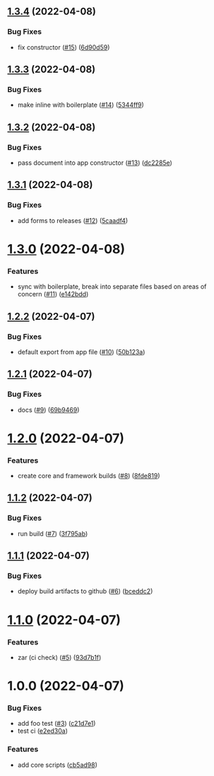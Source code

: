 ## [1.3.4](https://github.com/dylandepass/helix-web-library/compare/v1.3.3...v1.3.4) (2022-04-08)


### Bug Fixes

* fix constructor ([#15](https://github.com/dylandepass/helix-web-library/issues/15)) ([6d90d59](https://github.com/dylandepass/helix-web-library/commit/6d90d59bb000279244698c23cf2b2a3d6fc28ea7))

## [1.3.3](https://github.com/dylandepass/helix-web-library/compare/v1.3.2...v1.3.3) (2022-04-08)


### Bug Fixes

* make inline with boilerplate ([#14](https://github.com/dylandepass/helix-web-library/issues/14)) ([5344ff9](https://github.com/dylandepass/helix-web-library/commit/5344ff93b0f1fa85b98e381e5e52d519cb9f97d4))

## [1.3.2](https://github.com/dylandepass/helix-web-library/compare/v1.3.1...v1.3.2) (2022-04-08)


### Bug Fixes

* pass document into app constructor ([#13](https://github.com/dylandepass/helix-web-library/issues/13)) ([dc2285e](https://github.com/dylandepass/helix-web-library/commit/dc2285e4e4240caf893aa4d7e315e4f425d9cdc4))

## [1.3.1](https://github.com/dylandepass/helix-web-library/compare/v1.3.0...v1.3.1) (2022-04-08)


### Bug Fixes

* add forms to releases ([#12](https://github.com/dylandepass/helix-web-library/issues/12)) ([5caadf4](https://github.com/dylandepass/helix-web-library/commit/5caadf485c6dfffbb2acb1f6535971ec7aae84c0))

# [1.3.0](https://github.com/dylandepass/helix-web-library/compare/v1.2.2...v1.3.0) (2022-04-08)


### Features

* sync with boilerplate, break into separate files based on areas of concern  ([#11](https://github.com/dylandepass/helix-web-library/issues/11)) ([e142bdd](https://github.com/dylandepass/helix-web-library/commit/e142bdd8fd8b8e819999141e8a0eac007db6e81c))

## [1.2.2](https://github.com/dylandepass/helix-web-library/compare/v1.2.1...v1.2.2) (2022-04-07)


### Bug Fixes

* default export from app file ([#10](https://github.com/dylandepass/helix-web-library/issues/10)) ([50b123a](https://github.com/dylandepass/helix-web-library/commit/50b123a018ca7a583d2ea0ec44436d5af4440508))

## [1.2.1](https://github.com/dylandepass/helix-web-library/compare/v1.2.0...v1.2.1) (2022-04-07)


### Bug Fixes

* docs ([#9](https://github.com/dylandepass/helix-web-library/issues/9)) ([69b9469](https://github.com/dylandepass/helix-web-library/commit/69b9469e2832fb7291b2c6a9e156263e51bb86b7))

# [1.2.0](https://github.com/dylandepass/helix-web-library/compare/v1.1.2...v1.2.0) (2022-04-07)


### Features

* create core and framework builds ([#8](https://github.com/dylandepass/helix-web-library/issues/8)) ([8fde819](https://github.com/dylandepass/helix-web-library/commit/8fde8191f4d37e1b1434ad63338f6b3a7d815c2e))

## [1.1.2](https://github.com/dylandepass/helix-web-library/compare/v1.1.1...v1.1.2) (2022-04-07)


### Bug Fixes

* run build ([#7](https://github.com/dylandepass/helix-web-library/issues/7)) ([3f795ab](https://github.com/dylandepass/helix-web-library/commit/3f795abd287df34dd03c06d4bb060da4485ec698))

## [1.1.1](https://github.com/dylandepass/helix-web-library/compare/v1.1.0...v1.1.1) (2022-04-07)


### Bug Fixes

* deploy build artifacts to github ([#6](https://github.com/dylandepass/helix-web-library/issues/6)) ([bceddc2](https://github.com/dylandepass/helix-web-library/commit/bceddc2f25e5d066a2f21c5559b3fa271f38c8c4))

# [1.1.0](https://github.com/dylandepass/helix-web-library/compare/v1.0.0...v1.1.0) (2022-04-07)


### Features

* zar (ci check) ([#5](https://github.com/dylandepass/helix-web-library/issues/5)) ([93d7b1f](https://github.com/dylandepass/helix-web-library/commit/93d7b1fc5e07966bb69bb05a23eed32c85299755))

# 1.0.0 (2022-04-07)


### Bug Fixes

* add foo test ([#3](https://github.com/dylandepass/helix-web-library/issues/3)) ([c21d7e1](https://github.com/dylandepass/helix-web-library/commit/c21d7e1f3298dfd5fe762ea096d0084d070c575f))
* test ci ([e2ed30a](https://github.com/dylandepass/helix-web-library/commit/e2ed30aa9901ab69a2761a1ce5f052924cae5153))


### Features

* add core scripts ([cb5ad98](https://github.com/dylandepass/helix-web-library/commit/cb5ad98937bc2cd782bf96aaacceab421a6f2a57))

